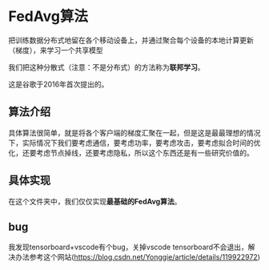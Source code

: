 # FedAvg算法

把训练数据分布式地留在各个移动设备上，并通过聚合每个设备的本地计算更新（梯度），来学习一个共享模型

我们把这种分散式（注意：不是分布式）的方法称为**联邦学习**。

这是谷歌于2016年首次提出的。

## 算法介绍

具体算法很简单，就是将各个客户端的梯度汇聚在一起，但是这是最最理想的情况下，实际情况下我们要考虑通信，要考虑功率，要考虑攻击，要考虑拟合时间的优化，还要考虑节点掉线，还要考虑隐私，所以这个东西还是有一些研究价值的。

## 具体实现

在这个文件夹中，我们仅仅实现**最基础的FedAvg算法**。

## bug

我发现tensorboard+vscode有个bug，关掉vscode tensorboard不会退出，解决办法参考这个网站(<https://blog.csdn.net/Yonggie/article/details/119922972>)

